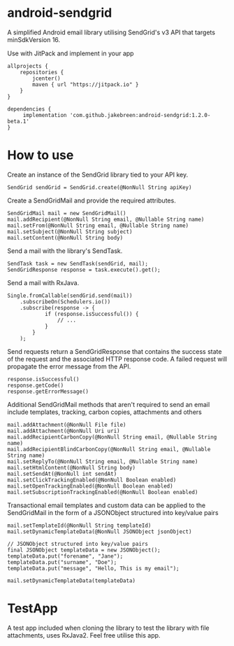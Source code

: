 # android-sendgrid
A simplified Android email library utilising SendGrid's v3 API that targets minSdkVersion 16.

Use with JitPack and implement in your app
```
allprojects {
    repositories {
        jcenter()
        maven { url "https://jitpack.io" }
    }
}

dependencies {
     implementation 'com.github.jakebreen:android-sendgrid:1.2.0-beta.1'
}
```

# How to use
Create an instance of the SendGrid library tied to your API key.
```
SendGrid sendGrid = SendGrid.create(@NonNull String apiKey)
```

Create a SendGridMail and provide the required attributes.
```
SendGridMail mail = new SendGridMail()
mail.addRecipient(@NonNull String email, @Nullable String name)
mail.setFrom(@NonNull String email, @Nullable String name)
mail.setSubject(@NonNull String subject)
mail.setContent(@NonNull String body)
```

Send a mail with the library's SendTask.
```
SendTask task = new SendTask(sendGrid, mail);
SendGridResponse response = task.execute().get();
```

Send a mail with RxJava.
```
Single.fromCallable(sendGrid.send(mail))
    .subscribeOn(Schedulers.io())
    .subscribe(response -> {
            if (response.isSuccessful()) {
                // ...
            }
        }
    );
```

Send requests return a SendGridResponse that contains the success state of the request and the associated HTTP response code.
A failed request will propagate the error message from the API.
```
response.isSuccessful()
response.getCode()
response.getErrorMessage()
```

Additional SendGridMail methods that aren't required to send an email include templates, tracking, carbon copies, attachments and others
```
mail.addAttachment(@NonNull File file)
mail.addAttachment(@NonNull Uri uri)
mail.addRecipientCarbonCopy(@NonNull String email, @Nullable String name)
mail.addRecipientBlindCarbonCopy(@NonNull String email, @Nullable String name)
mail.setReplyTo(@NonNull String email, @Nullable String name)
mail.setHtmlContent(@NonNull String body)
mail.setSendAt(@NonNull int sendAt)
mail.setClickTrackingEnabled(@NonNull Boolean enabled)
mail.setOpenTrackingEnabled(@NonNull Boolean enabled)
mail.setSubscriptionTrackingEnabled(@NonNull Boolean enabled)
```

Transactional email templates and custom data can be applied to the SendGridMail in the form of a JSONObject structured into key/value pairs
```
mail.setTemplateId(@NonNull String templateId)
mail.setDynamicTemplateData(@NonNull JSONObject jsonObject)

// JSONObject structured into key/value pairs
final JSONObject templateData = new JSONObject();
templateData.put("forename", "Jane");
templateData.put("surname", "Doe");
templateData.put("message", "Hello, This is my email");

mail.setDynamicTemplateData(templateData)
```

# TestApp
A test app included when cloning the library to test the library with file attachments, uses RxJava2. Feel free utilise this app.
